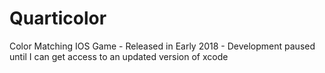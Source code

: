 # Quarticolor

Color Matching IOS Game
    - Released in Early 2018 
    - Development paused until I can get access to an updated version of xcode
